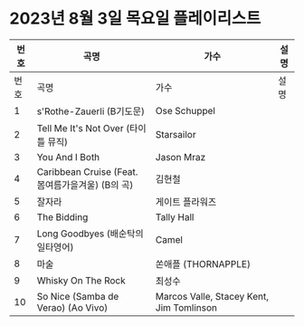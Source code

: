 # 2023년 8월 3일 목요일 플레이리스트

| 번호 | 곡명 | 가수 | 설명 |
|------|------|------|------|
| 번호 | 곡명 | 가수 | 설명 |
| 1 | s'Rothe-Zauerli (B기도문) | Ose Schuppel |  |
| 2 | Tell Me It's Not Over (타이틀 뮤직) | Starsailor |  |
| 3 | You And I Both | Jason Mraz |  |
| 4 | Caribbean Cruise (Feat. 봄여름가을겨울) (B의 곡) | 김현철 |  |
| 5 | 잘자라 | 게이트 플라워즈 |  |
| 6 | The Bidding | Tally Hall |  |
| 7 | Long Goodbyes (배순탁의 일타영어) | Camel |  |
| 8 | 마술 | 쏜애플 (THORNAPPLE) |  |
| 9 | Whisky On The Rock | 최성수 |  |
| 10 | So Nice (Samba de Verao) (Ao Vivo) | Marcos Valle, Stacey Kent, Jim Tomlinson |  |
